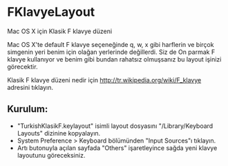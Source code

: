 # FKlavyeLayout
Mac OS X için Klasik F klavye düzeni

Mac OS X'te default F klavye seçeneğinde q, w, x gibi harflerin ve birçok simgenin yeri benim için olağan yerlerinde değillerdi. Siz de On parmak F klavye kullanıyor ve benim gibi bundan rahatsız olmuşsanız bu layout işinizi görecektir.

Klasik F klavye düzeni nedir için http://tr.wikipedia.org/wiki/F_klavye adresini tıklayın.

## Kurulum:

* "TurkishKlasikF.keylayout" isimli layout dosyasını "/Library/Keyboard Layouts" dizinine kopyalayın.
* System Preference > Keyboard  bölümünden "Input Sources"ı tıklayın.
* Artı butonuyla açılan sayfada "Others" işaretleyince sağda yeni klavye layoutunu göreceksiniz.
